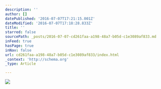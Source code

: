 ```yaml
---
description: ''
author: []
datePublished: '2016-07-07T17:21:15.001Z'
dateModified: '2016-07-07T17:18:28.833Z'
title: ''
starred: false
sourcePath: _posts/2016-07-07-cd261faa-a198-48a7-b05d-c1e3089af833.md
inFeed: true
hasPage: true
inNav: false
url: cd261faa-a198-48a7-b05d-c1e3089af833/index.html
_context: 'http://schema.org'
_type: Article

---
```

![](https://the-grid-user-content.s3-us-west-2.amazonaws.com/1c4ee2d4-8b3f-4e7e-8b3c-ee0f660aa46b.jpg)